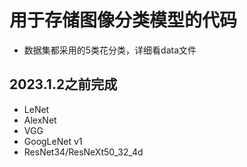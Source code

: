 # 用于存储图像分类模型的代码
* 数据集都采用的5类花分类，详细看data文件

## 2023.1.2之前完成
* LeNet
* AlexNet
* VGG
* GoogLeNet v1 
* ResNet34/ResNeXt50_32_4d 

